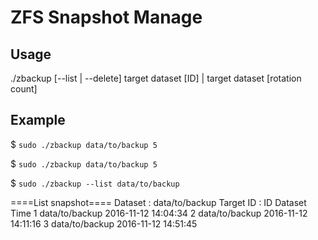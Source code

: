 ZFS Snapshot Manage
=====

## Usage

./zbackup [--list | --delete] target dataset [ID] | target dataset [rotation count]


## Example

$ `sudo ./zbackup data/to/backup 5`

$ `sudo ./zbackup data/to/backup 5`

$ `sudo ./zbackup --list data/to/backup`

====List snapshot====
Dataset   : data/to/backup
Target ID :
ID      Dataset         Time
1       data/to/backup      2016-11-12 14:04:34
2       data/to/backup      2016-11-12 14:11:16
3       data/to/backup      2016-11-12 14:51:45
